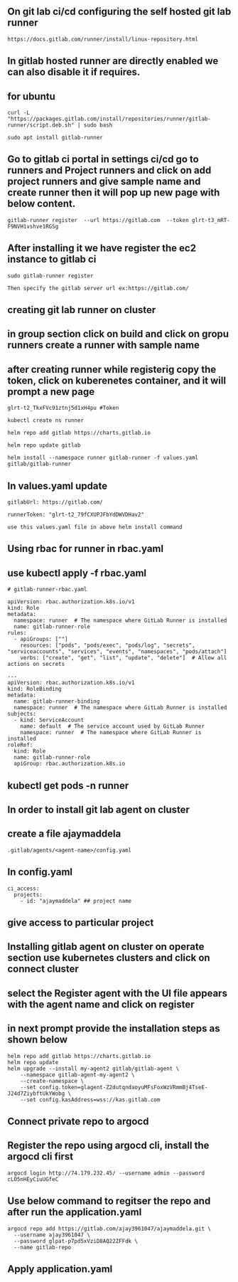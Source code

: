 ## On git lab ci/cd configuring the self hosted git lab runner

```
https://docs.gitlab.com/runner/install/linux-repository.html
```
## In gitlab hosted runner are directly enabled we can also disable it if requires.

## for ubuntu
```
curl -L "https://packages.gitlab.com/install/repositories/runner/gitlab-runner/script.deb.sh" | sudo bash

sudo apt install gitlab-runner
```
## Go to gitlab ci portal in settings ci/cd go to runners and Project runners and click on add project runners and give sample name and create runner then it will pop up new page with below content.

```
gitlab-runner register  --url https://gitlab.com  --token glrt-t3_mRT-F9NVH1vshve1RGSg
```

## After installing it we have register the ec2 instance to gitlab ci

```
sudo gitlab-runner register
```
```
Then specify the gitlab server url ex:https://gitlab.com/
```


## creating git lab runner on cluster 

## in group section click on build and click on gropu runners create a runner with sample name

## after creating runner while registerig copy the token, click on kuberenetes container, and it will prompt a new page

```
glrt-t2_TkxFVc91ztnj5d1xH4pu #Token

kubectl create ns runner

helm repo add gitlab https://charts.gitlab.io

helm repo update gitlab

helm install --namespace runner gitlab-runner -f values.yaml gitlab/gitlab-runner

```

## In values.yaml update

```
gitlabUrl: https://gitlab.com/

runnerToken: "glrt-t2_79fCXUPJFbYdDWVDHav2"

use this values.yaml file in above helm install command

```

## Using rbac for runner in rbac.yaml
## use kubectl apply -f rbac.yaml

```
# gitlab-runner-rbac.yaml

apiVersion: rbac.authorization.k8s.io/v1
kind: Role
metadata:
  namespace: runner  # The namespace where GitLab Runner is installed
  name: gitlab-runner-role
rules:
  - apiGroups: [""]
    resources: ["pods", "pods/exec", "pods/log", "secrets", "serviceaccounts", "services", "events", "namespaces", "pods/attach"]
    verbs: ["create", "get", "list", "update", "delete"]  # Allow all actions on secrets

---
apiVersion: rbac.authorization.k8s.io/v1
kind: RoleBinding
metadata:
  name: gitlab-runner-binding
  namespace: runner  # The namespace where GitLab Runner is installed
subjects:
  - kind: ServiceAccount
    name: default  # The service account used by GitLab Runner
    namespace: runner  # The namespace where GitLab Runner is installed
roleRef:
  kind: Role
  name: gitlab-runner-role
  apiGroup: rbac.authorization.k8s.io

```

## kubectl get pods -n runner


## In order to install git lab agent on cluster
## create a file ajaymaddela
```
.gitlab/agents/<agent-name>/config.yaml
```
## In config.yaml
```
ci_access:
  projects:
    - id: "ajaymaddela" ## project name  
```
## give access to particular project
## Installing gitlab agent on cluster on operate section use kubernetes clusters and click on connect cluster

## select the Register agent with the UI file appears with the agent name and click on register

## in next prompt provide the installation steps as shown below

```
helm repo add gitlab https://charts.gitlab.io
helm repo update
helm upgrade --install my-agent2 gitlab/gitlab-agent \
    --namespace gitlab-agent-my-agent2 \
    --create-namespace \
    --set config.token=glagent-Z2dutqndaoyuMFsFoxWzVRmmBj4TseE-J24d7ZiybftUkYWobg \
    --set config.kasAddress=wss://kas.gitlab.com

```


## Connect private repo to argocd 

## Register the repo using argocd cli, install the argocd cli first

```
argocd login http://74.179.232.45/ --username admin --password cLO5nHEyCiuUGfeC
```

## Use below command to regitser the repo and after run the application.yaml

```
argocd repo add https://gitlab.com/ajay3961047/ajaymaddela.git \
  --username ajay3961047 \
  --password glpat-p7pd5xVziD8AQ22ZFFdk \
  --name gitlab-repo
```

## Apply application.yaml





